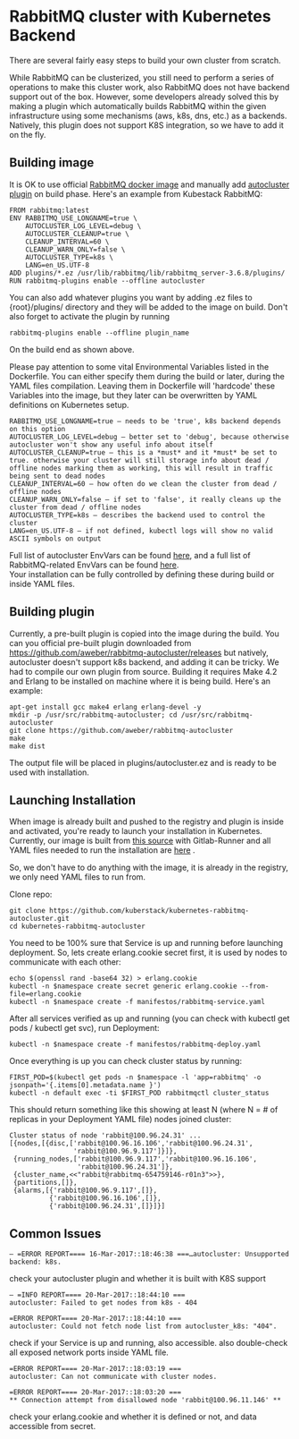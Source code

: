 # RabbitMQ cluster with Kubernetes Backend

There are several fairly easy steps to build your own cluster from scratch.  

While RabbitMQ can be clusterized, you still need to perform a series of operations to make this cluster work, also RabbitMQ does not have backend support out of the box. However, some developers already solved this by making a plugin which automatically builds RabbitMQ within the given infrastructure using some mechanisms (aws, k8s, dns, etc.) as a backends. Natively, this plugin does not support K8S integration, so we have to add it on the fly.  

## Building image  

It is OK to use official [RabbitMQ docker image](https://hub.docker.com/_/rabbitmq/) and manually add [autocluster plugin](https://github.com/rabbitmq/rabbitmq-autocluster) on build phase. Here's an example from Kubestack RabbitMQ:

```
FROM rabbitmq:latest
ENV RABBITMQ_USE_LONGNAME=true \
    AUTOCLUSTER_LOG_LEVEL=debug \
    AUTOCLUSTER_CLEANUP=true \
    CLEANUP_INTERVAL=60 \
    CLEANUP_WARN_ONLY=false \
    AUTOCLUSTER_TYPE=k8s \
    LANG=en_US.UTF-8
ADD plugins/*.ez /usr/lib/rabbitmq/lib/rabbitmq_server-3.6.8/plugins/
RUN rabbitmq-plugins enable --offline autocluster
```

You can also add whatever plugins you want by adding .ez files to {root}/plugins/ directory and they will be added to the image on build. Don't also forget to activate the plugin by running 

```
rabbitmq-plugins enable --offline plugin_name
```

On the build end as shown above.

Please pay attention to some vital Environmental Variables listed in the Dockerfile. You can either specify them during the build or later, during the YAML files compilation. Leaving them in Dockerfile will 'hardcode' these Variables into the image, but they later can be overwritten by YAML definitions on Kubernetes setup.

```
RABBITMQ_USE_LONGNAME=true — needs to be 'true', k8s backend depends on this option
AUTOCLUSTER_LOG_LEVEL=debug — better set to 'debug', because otherwise autocluster won't show any useful info about itself
AUTOCLUSTER_CLEANUP=true — this is a *must* and it *must* be set to true. otherwise your cluster will still storage info about dead / offline nodes marking them as working, this will result in traffic being sent to dead nodes
CLEANUP_INTERVAL=60 — how often do we clean the cluster from dead / offline nodes
CLEANUP_WARN_ONLY=false — if set to 'false', it really cleans up the cluster from dead / offline nodes
AUTOCLUSTER_TYPE=k8s — describes the backend used to control the cluster
LANG=en_US.UTF-8 — if not defined, kubectl logs will show no valid ASCII symbols on output
```

Full list of autocluster EnvVars can be found [here](https://github.com/aweber/rabbitmq-autocluster/wiki), and a full list of RabbitMQ-related EnvVars can be found [here](https://www.rabbitmq.com/configure.html#define-environment-variables).  
Your installation can be fully controlled by defining these during build or inside YAML files.

## Building plugin

Currently, a pre-built plugin is copied into the image during the build. You can you official pre-built plugin downloaded from https://github.com/aweber/rabbitmq-autocluster/releases but natively, autocluster doesn't support k8s backend, and adding it can be tricky.
We had to compile our own plugin from source. Building it requires Make 4.2 and Erlang to be installed on machine where it is being build. Here's an example:

```
apt-get install gcc make4 erlang erlang-devel -y
mkdir -p /usr/src/rabbitmq-autocluster; cd /usr/src/rabbitmq-autocluster
git clone https://github.com/aweber/rabbitmq-autocluster
make
make dist
```

The output file will be placed in plugins/autocluster.ez and is ready to be used with installation.

## Launching Installation

When image is already built and pushed to the registry and plugin is inside and activated, you're ready to launch your installation in Kubernetes. Currently, our image is built from [this source](https://git.arilot.com/containers/rabbitmq-cluster/) with Gitlab-Runner and all YAML files needed to run the installation are [here](https://git.arilot.com/arilot/kubernetes/tree/master/rabbitmq-autocluster) .

So, we don't have to do anything with the image, it is already in the registry, we only need YAML files to run from.

Clone repo:

```
git clone https://github.com/kuberstack/kubernetes-rabbitmq-autocluster.git
cd kubernetes-rabbitmq-autocluster
```

You need to be 100% sure that Service is up and running before launching deployment. So, lets create erlang.cookie secret first, it is used by nodes to communicate with each other:

```
echo $(openssl rand -base64 32) > erlang.cookie
kubectl -n $namespace create secret generic erlang.cookie --from-file=erlang.cookie
kubectl -n $namespace create -f manifestos/rabbitmq-service.yaml
```

After all services verified as up and running (you can check with kubectl get pods / kubectl get svc), run Deployment:

```
kubectl -n $namespace create -f manifestos/rabbitmq-deploy.yaml
```

Once everything is up you can check cluster status by running:

```
FIRST_POD=$(kubectl get pods -n $namespace -l 'app=rabbitmq' -o jsonpath='{.items[0].metadata.name }')
kubectl -n default exec -ti $FIRST_POD rabbitmqctl cluster_status
```

This should return something like this showing at least N (where N = # of replicas in your Deployment YAML file) nodes joined cluster:

```
Cluster status of node 'rabbit@100.96.24.31' ...
[{nodes,[{disc,['rabbit@100.96.16.106','rabbit@100.96.24.31',
                'rabbit@100.96.9.117']}]},
 {running_nodes,['rabbit@100.96.9.117','rabbit@100.96.16.106',
                 'rabbit@100.96.24.31']},
 {cluster_name,<<"rabbit@rabbitmq-654759146-r01n3">>},
 {partitions,[]},
 {alarms,[{'rabbit@100.96.9.117',[]},
          {'rabbit@100.96.16.106',[]},
          {'rabbit@100.96.24.31',[]}]}]
```
		  
## Common Issues

```
— =ERROR REPORT==== 16-Mar-2017::18:46:38 ===…autocluster: Unsupported backend: k8s.
```

check your autocluster plugin and whether it is built with K8S support

```
— =INFO REPORT==== 20-Mar-2017::18:44:10 ===
autocluster: Failed to get nodes from k8s - 404

=ERROR REPORT==== 20-Mar-2017::18:44:10 ===
autocluster: Could not fetch node list from autocluster_k8s: "404".
```

check if your Service is up and running, also accessible. also double-check all exposed network ports inside YAML file.

```
=ERROR REPORT==== 20-Mar-2017::18:03:19 ===
autocluster: Can not communicate with cluster nodes.

=ERROR REPORT==== 20-Mar-2017::18:03:20 ===
** Connection attempt from disallowed node 'rabbit@100.96.11.146' **
```

check your erlang.cookie and whether it is defined or not, and data accessible from secret.